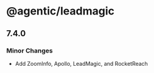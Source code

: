# @agentic/leadmagic

## 7.4.0

### Minor Changes

- Add ZoomInfo, Apollo, LeadMagic, and RocketReach

